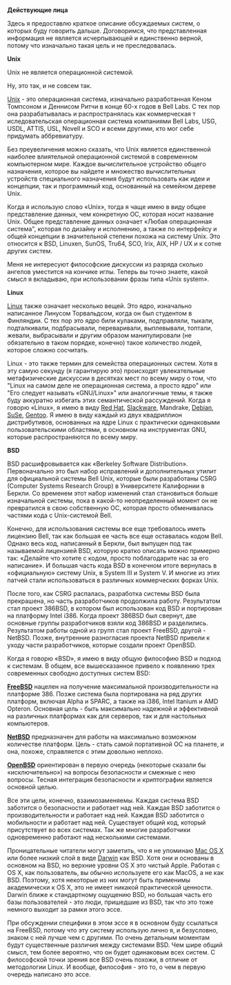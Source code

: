 **Действующие лица**

Здесь я предоставлю краткое описание обсуждаемых систем, о которых буду говорить дальше. Договоримся, что представленная информация не является исчерпывающей и единственно верной, потому что изначально такая цель и не преследовалась.

**Unix**

Unix не является операционной системой.

Ну, это так, и не совсем так.

[Unix](http://www.unix.org/) - это операционная система, изначально разработанная Кеном Томпсоном и Деннисом Ритчи в конце 60-х годов в Bell Labs. С тех пор она разрабатывалась и распространялась как коммерческая т иследовательская операционная система компаниями Bell Labs, USG, USDL, ATTIS, USL, Novell и SCO и всеми другими, кто мог себе придумать аббревиатуру.

Без преувеличения можно сказать, что Unix является единственной наиболее влиятельной операционной системой в современном компьютерном мире. Каждое вычислительное устройство общего назначения, которое вы найдете и множество вычислительных устройств специального назначения будут использовать как идеи и концепции, так и программный код, основанный на семейном дереве Unix.

Когда я использую слово «Unix», тогда я чаще имею в виду общее представление данных, чем конкретную ОС, которая носит название Unix. Общее представление данных означает «Любая операционная система", которая по дизайну и исполнению, а также по интерфейсу и общей концепции в значительной степени похожа на систему Unix. Это относится к BSD, Linuxen, SunOS, Tru64, SCO, Irix, AIX, HP / UX и к сотне других систем.

Меня не интересуют философские дискуссии из разряда сколько ангелов уместится на кончике иглы. Теперь вы точно знаете, какой смысл я вкладываю, при использовании фразы типа «Unix system».

**Linux**

[Linux](http://www.linux.org/) также означает несколько вещей. Это ядро, изначально написанное Линусом Торвальдсом, когда он был студентом в Финляндии. С тех пор это ядро били кулаками, подправляли, тыкали, подталкивали, подбрасывали, переваривали, выплевывали, топтали, жевали, выбрасывали и другим образом манипулировали (не обязательно в таком порядке, конечно) такое количество людей, которое сложно сосчитать.

Linux - это также термин для семейства операционных систем. Хотя в эту самую секунду (я гарантирую это) происходят увлекательные метафизические дискуссии в десятках мест по всему миру о том, что "Linux на самом деле не операционная система, а просто ядро" или "Его следует называть  «GNU/Linux»" или аналогичные темы, я также буду аккуратно избегать этих семантической рассуждений. Когда я говорю «Linux», я имею в виду [Red Hat](http://www.redhat.com/), [Slackware](http://www.slackware.com/), Mandrake, [Debian](http://www.debian.org/), [SuSe](http://www.suse.com/), [Gentoo](http://www.gentoo.org/). Я имею в виду каждый из двух квадриллион дистрибутивов, основанных на ядре Linux с практически одинаковыми пользовательскими областями, в основном на инструментах GNU, которые распространяются по всему миру.

**BSD**

BSD расшифровывается как «Berkeley Software Distribution». Первоначально это был набор исправлений и дополнительных утилит для официальной системы Bell Unix, которые были разработаны CSRG (Computer Systems Research Group) в Университете Калифорнии в Беркли. Со временем этот набор изменений стал становиться больше изначальной системы, пока в какой-то неопределенный момент он не превратился в свою собственную ОС, которая просто обменивалась частями кода с Unix-системой Bell.

Конечно, для использования системы все еще требовалось иметь лицензию Bell, так как большая ее часть все еще оставалась кодом Bell. Однако весь код, написанный в Беркли, был выпущен под так называемой лицензией BSD, которую кратко описать можно примерно так: «Делайте что хотите с кодом, просто поблагодарите нас за его написание». И большая часть кода BSD в конечном итоге вернулась в «официальную» систему Unix, в System III и System V. И многие из этих патчей стали использоваться в различных коммерческих форках Unix.

После того, как CSRG распалась, разработка системы BSD была прекрашена, но часть разработчиков продолжила работу. Результатом стал проект 386BSD, в котором был использован код BSD и портирован на платформу Intel i386. Когда проект 386BSD был свернут, две основные группы разработчиков взяли код 386BSD и разделились. Результатом работы одной из групп стал проект FreeBSD, другой - NetBSD. Позже, внутренние разногласия проекта NetBSD привели к уходу части разработчиков, которые создали проект OpenBSD.

Когда я говорю «BSD», я имею в виду общую философию BSD и подход к системам. В общем, все вышесказанное привело к появлению трех современных свободно доступных систем BSD:

**[FreeBSD](http://www.freebsd.org/)** нацелен на получение максимальной производительности на платформе 386. Позже система была портирована на ряд других платформ, включая Alpha и SPARC, а также на i386, Intel Itanium и AMD Opteron. Основная цель - быть максимально надежной и эффективной на различных платформах как для серверов, так и для настольных компьютеров.

**[NetBSD](http://www.netbsd.org/)** предназначен для работы на максимально возможном количестве платформ. Цель - стать самой портативной ОС на планете, и она, похоже, справляется с этим довольно неплохо.

**[OpenBSD](http://www.openbsd.org/)** ориентирован в первую очередь (некоторые сказали бы «исключительно») на вопросы безопасности и смежные с нею вопросы. Тесная интеграция безопасности и криптографии является основной целью.

Все эти цели, конечно, взаимозаменяемы. Каждая система BSD заботится о безопасности и работает над ней. Каждая BSD заботится о производительности и работает над ней. Каждая BSD заботится о мобильности и работает над ней. Существует общий код, который присутствует во всех системах. Так же многие разработчики одновременно работают над несколькими системами.

Проницательные читатели могут заметить, что я не упоминаю [Mac OS X](http://www.apple.com/macosx/) или более низкий слой в виде [Darwin](http://developer.apple.com/darwin/) как BSD. Хотя они и  основаны в основном на BSD, но верхние уровни OS X это чистый Apple. Работая с OS X, как пользователь, вы обычно используете его как MacOS, а не как BSD. Поэтому, хотя некоторые из них могут быть применимы академически к OS X, это не имеет никакой практической ценности. Darwin ближе к стандартному ощущению BSD, но большая часть его базы пользователей - это люди, пришедшие из BSD, так что это тоже немного выходит за рамки этого эссе.

При обсуждении специфики в этом эссе я в основном буду ссылаться на FreeBSD, потому что эту систему использую лично я, и безусловно, знаком с ней лучше чем с другими. По очень детальным моментам будут существенные различия между системами BSD. Чем шире общий смысл, тем более вероятно, что он будет одинаковым всех систем. С философской точки зрения все BSD очень похожи, в отличие от методологии Linux. И вообще, философия - это то, о чем в первую очередь написано это эссе.

